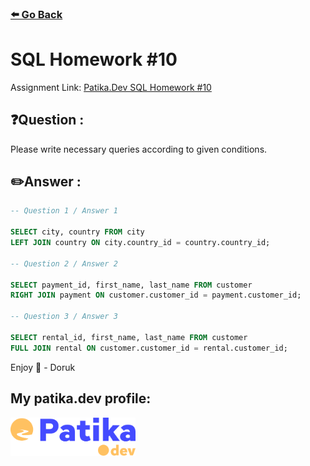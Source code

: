 ### [⬅️ Go Back](../../../README.md)

# SQL Homework #10

Assignment Link: [Patika.Dev SQL Homework #10](https://app.patika.dev/courses/sql/Odev10)

## ❓Question :

Please write necessary queries according to given conditions.

## ✏️Answer :

```sql
-- Question 1 / Answer 1

SELECT city, country FROM city
LEFT JOIN country ON city.country_id = country.country_id;

-- Question 2 / Answer 2

SELECT payment_id, first_name, last_name FROM customer
RIGHT JOIN payment ON customer.customer_id = payment.customer_id;

-- Question 3 / Answer 3

SELECT rental_id, first_name, last_name FROM customer
FULL JOIN rental ON customer.customer_id = rental.customer_id;
```

Enjoy 🚀 - Doruk

## My patika.dev profile:

<a href="https://app.patika.dev/kaolin"><img src="../../../assets/newPatikaLogo.svg" width=200/></a>
